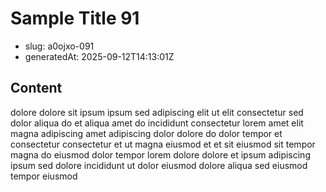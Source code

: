 # Sample Title 91

- slug: a0ojxo-091
- generatedAt: 2025-09-12T14:13:01Z

## Content
dolore dolore sit ipsum ipsum sed adipiscing elit ut elit consectetur sed dolor aliqua do et aliqua amet do incididunt consectetur lorem amet elit magna adipiscing amet adipiscing dolor dolore do dolor tempor et consectetur consectetur et ut magna eiusmod et et sit eiusmod sit tempor magna do eiusmod dolor tempor lorem dolore dolore et ipsum adipiscing ipsum sed dolore incididunt ut dolor eiusmod dolore aliqua sed eiusmod tempor eiusmod
